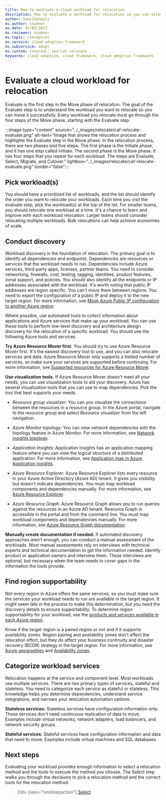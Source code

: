 ```yaml
---
title: How to evaluate a cloud workload for relocation.
description: How to evaluate a workload for relocation so you can select the best relocation strategy.
author: SomilGanguly
ms.author: ssumner
ms.date: 02/03/2023
ms.reviewer: ssumner
ms.topic: conceptual
ms.service: cloud-adoption-framework
ms.subservice: adopt
ms.custom: internal, seo-caf-relocate
keywords: cloud adoption, cloud framework, cloud adoption framework
---
```

# Evaluate a cloud workload for relocation

Evaluate is the first step in the Move phase of relocation. The goal of the Evaluate step is to understand the workload you want to relocate so you can move it successfully. Every workload you relocate must go through the four steps of the Move phase, starting with the Evaluate step.

:::image type="content" source="../_images/relocate/caf-relocate-evaluate.png" alt-text="Image that shows the relocation process and highlights the Evaluate step in the Move phase. In the relocation process, there are two phases and five steps. The first phase is the Initiate phase, and it has one step called initiate. The second phase is the Move phase. It has four steps that you repeat for each workload. The steps are Evaluate, Select, Migrate, and Cutover." lightbox="../_images/relocate/caf-relocate-evaluate.png" border="false":::

## Pick workload(s)

You should have a prioritized list of workloads, and the list should identify the order you want to relocate your workloads. Each time you visit the evaluate step, pick the workload(s) at the top of the list. For smaller teams, you should relocate one workload at a time. It's a chance to learn and improve with each workload relocation. Larger teams should consider relocating multiple workloads. Bulk relocations can help achieve economies of scale.

## Conduct discovery

Workload discovery is the foundation of relocation. The primary goal is to identify all dependencies and endpoints. Dependencies are resources or services that the workload needs to run. Dependencies include Azure services, third-party apps, licenses, partner teams. You need to consider networking, firewalls, cost, testing, tagging, identities, product features, zonal support, and policies. You should also identify all the endpoints or IP addresses associated with the workload. It's worth noting that public IP addresses are region specific. You can't move them between regions. You need to export the configuration of a public IP and deploy it to the new target region. For more information, see [Move Azure Public IP configuration to another Azure region](/azure/virtual-network/move-across-regions-publicip-powershell).

Where possible, use automated tools to collect information about applications and Azure services that make up your workload. You can use these tools to perform low-level discovery and architecture design discovery for the relocation of a specific workload. You should use the following Azure tools and services.

**Try Azure Resource Mover first.** You should try to use Azure Resource Mover first. It's the easiest discovery tool to use, and you can also relocate services and data. Azure Resource Mover only supports a limited number of services, so make sure your services are supported before continuing. For more information, see [Supported resources for Azure Resource Mover](/azure/resource-mover/overview#what-resources-can-i-move-across-regions).

**Use visualization tools.** If Azure Resource Mover doesn't meet all your needs, you can use visualization tools to aid your discovery. Azure has several visualization tools that you can use to map dependencies. Pick the tool that best supports your needs.

- *Resource group visualizer:* You can you visualize the connections between the resources in a resource group. In the Azure portal, navigate to the resource group and select *Resource visualizer* from the left navigation.

- *Azure Monitor topology:* You can view network dependencies with the topology feature in Azure Monitor. For more information, see [Network insights topology](/azure/network-watcher/network-insights-topology).

- *Application Insights:* Application Insights has an application mapping feature where you can view the logical structure of a distributed application. For more information, see [Application map in Azure Application Insights](/azure/azure-monitor/app/app-map?tabs=net).

- *Azure Resource Explorer:* Azure Resource Explorer lists every resource in your Azure Active Directory (Azure AD) tenant. It gives you visibility but doesn't indicate dependencies. You must map workload components and dependencies manually. For more information, see [Azure Resource Explorer](https://resources.azure.com/).

- *Azure Resource Graph:* Azure Resource Graph allows you to run queries against the resources in an Azure AD tenant. Resource Graph is accessible in the portal and from the command line. You must map workload components and dependencies manually. For more information, see [Azure Resource Graph documentation](/azure/governance/resource-graph/shared-query-azure-cli).

**Manually create documentation if needed.** If automated discovery approaches aren't enough, you can conduct a manual assessment of the workloads. Most manual assessments rely on interviews with technical experts and technical documentation to get the information needed. Identify product or application owners and interview them. These interviews are optional, but necessary when the team needs to cover gaps in the information the tools provide.

## Find region supportability

Not every region in Azure offers the same services, so you must make sure the services your workload needs to run are available in the target region. It might seem late in the process to make this determination, but you need the discovery details to ensure supportability. To determine region supportability for your workload, see the [products and services available in each Azure region](https://azure.microsoft.com/explore/global-infrastructure/products-by-region).

Know if the target region is a paired region or not and if it supports availability zones. Region pairing and availability zones don't affect the relocation effort, but they do affect your business continuity and disaster recovery (BCDR) strategy in the target region. For more information, see [Azure geographies](https://azure.microsoft.com/explore/global-infrastructure/geographies/#geographies) and [Availability zones](/azure/reliability/availability-zones-service-support#azure-regions-with-availability-zone-support).

## Categorize workload services

Relocation happens at the service and component level. Most workloads use multiple services. There are two primary types of services, stateful and stateless. You need to categorize each service as stateful or stateless. This knowledge helps you determine dependencies, understand service integrations, and narrows your relocation automation options.

**Stateless services:** Stateless services have configuration information only. These services don't need continuous replication of data to move. Examples include virtual networks, network adapters, load balancers, and network security groups.

**Stateful services:** Stateful services have configuration information and data that need to move. Examples include virtual machines and SQL databases.

## Next steps

Evaluating your workload provides enough information to select a relocation method and the tools to execute the method you choose. The Select step walks you through the decisions to pick a relocation method and the correct tools for the relocation method.

> [!div class="nextstepaction"]
> [Select](select.md)
